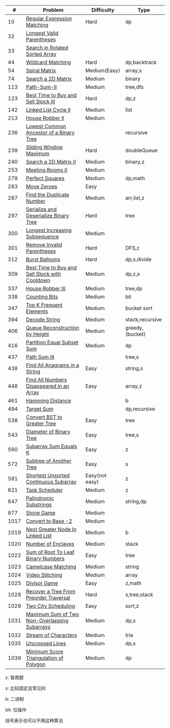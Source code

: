 | #    | Problem                                                        | Difficulty     | Type            |
|------|----------------------------------------------------------------|----------------|-----------------|
| 10   | [Regular Expression Matching](./code/10.md)                    | Hard           | dp              |
| 32   | [Longest Valid Parentheses](./code/32.md)                      |                |                 |
| 33   | [Search in Rotated Sorted Array](./code/33.md)                 |                |                 |
| 44   | [Wildcard Matching](./code/44.md)                              | Hard           | dp,backtrack    |
| 54   | [Spiral Matrix](./code/54.md)                                  | Medium(Easy)   | array,s         |
| 74   | [Search a 2D Matrix](./code/74.md)                             | Medium         | binary          |
| 113  | [Path-Sum-II](./code/112.md)                                   | Medium         | tree,dfs        |
| 123  | [Best Time to Buy and Sell Stock III](./code/123.md)           | Hard           | dp,z            |
| 142  | [Linked List Cycle II](./code/142.md)                          | Medium         | list            |
| 213  | [House Robber II](./code/213.md)                               | Medium         |                 |
| 236  | [Lowest Common Ancestor of a Binary Tree](./code/236.md)       |                | recursive       |
| 239  | [Sliding Window Maximum](./code/239.md)                        | Hard           | doubleQueue     |
| 240  | [Search a 2D Matrix II](./code/240.md)                         | Medium         | binary,z        |
| 253  | [Meeting Rooms II](./code/253.md)                              | Medium         |                 |
| 279  | [Perfect Squares](./code/279.md)                               | Medium         | dp,math         |
| 283  | [Move Zeroes](./code/283.md)                                   | Easy           |                 |
| 287  | [Find the Duplicate Number](./code/287.md)                     | Medium         | arr,list,z      |
| 297  | [Serialize and Deserialize Binary Tree](./code/297.md)         | Hard           | tree            |
| 300  | [Longest Increasing Subsequence](./code/300.md)                | Medium         |                 |
| 301  | [Remove Invalid Parentheses](./code/301.md)                    | Hard           | DFS,z           |
| 312  | [Burst Balloons](./code/312.md)                                | Hard           | dp,s,divide     |
| 309  | [Best Time to Buy and Sell Stock with Cooldown](./code/309.md) | Medium         | dp,z,s          |
| 337  | [House Robber III](./code/337.md)                              | Medium         | tree,dp         |
| 338  | [Counting Bits](./code/338.md)                                 | Medium         | bit             |
| 347  | [Top K Frequent Elements](./code/347.md)                       | Medium         | bucket sort     |
| 394  | [Decode String](./code/394.md)                                 | Medium         | stack,recursive |
| 406  | [Queue Reconstruction by Height](./code/406.md)                | Medium         | greedy,(bucket) |
| 416  | [Partition Equal Subset Sum](./code/416.md)                    | Medium         | dp              |
| 437  | [Path Sum III](./code/437.md)                                  |                | tree,s          |
| 438  | [Find All Anagrams in a String](./code/438.md)                 | Easy           | string,s        |
| 448  | [Find All Numbers Disappeared in an Array](./code/448.md)      | Easy           | array,z         |
| 461  | [Hamming Distance](./code/461.md)                              |                | b               |
| 494  | [Target Sum](./code/494.md)                                    |                | dp,recursive    |
| 538  | [Convert BST to Greater Tree](./code/538.md)                   | Easy           | tree            |
| 543  | [Diameter of Binary Tree](./code/543.md)                       | Easy           | tree,s          |
| 560  | [Subarray Sum Equals K](./code/560.md)                         | Easy           | z               |
| 572  | [Subtree of Another Tree](./code/572.md)                       | Easy           | s               |
| 581  | [Shortest Unsorted Continuous Subarray](./code/581.md)         | Easy(not easy) | z               |
| 621  | [Task Scheduler](./code/621.md)                                | Medium         | z               |
| 647  | [Palindromic Substrings](./code/647.md)                        | Medium         | string,dp       |
| 877  | [Stone Game](./code/877)                                       | Medium         |                 |
| 1017 | [Convert to Base -2](./code/1017)                              | Medium         |                 |
| 1019 | [Next Greater Node In Linked List](./code/1019.md)             | Medium         | b               |
| 1020 | [Number of Enclaves](./code/1020.md)                           | Medium         | stack           |
| 1022 | [Sum of Root To Leaf Binary Numbers](./code/1022.md)           | Easy           | tree            |
| 1023 | [Camelcase Matching](./code/1023.md)                           | Medium         | string          |
| 1024 | [Video Stitching](./code/1024.md)                              | Medium         | array           |
| 1025 | [Divisor Game](./code/1025.md)                                 | Easy           | z,math          |
| 1028 | [Recover a Tree From Preorder Traversal](./code/1028.md)       | Hard           | s,tree,stack    |
| 1029 | [Two City Scheduling](./code/1029.md)                          | Easy           | sort,z          |
| 1031 | [Maximum Sum of Two Non-Overlapping Subarrays](./code/1031.md) | Medium         | dp,s            |
| 1032 | [Stream of Characters](./code/1032.md)                         | Medium         | trie            |
| 1035 | [Uncrossed Lines](./code/1031.md)                              | Medium         | dp,s            |
| 1039 | [Minimum Score Triangulation of Polygon](./code/1039.md)       | Medium         | dp              |



z: 智商题

s: 比较固定且常见的

b: 二进制

bit: 位操作

括号表示也可以不用这种算法
